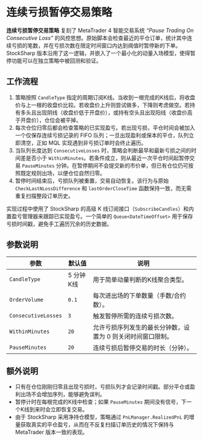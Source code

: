 # 连续亏损暂停交易策略

**连续亏损暂停交易策略** 复刻了 MetaTrader 4 智能交易系统 *“Pause Trading On Consecutive Loss”* 的风控思想。原始脚本会检查最近的平仓订单，统计其中连续亏损的笔数，并在亏损次数在限定时间窗口内达到阈值时暂停新的下单。StockSharp 版本沿用了这一逻辑，并嵌入了一个最小化的动量入场模型，使得暂停功能可以在独立策略中被回测和验证。

## 工作流程

1. 策略按照 `CandleType` 指定的周期订阅K线。当收到一根完成的K线后，将收盘价与上一根的收盘价比较。若收盘价上升则尝试做多，下降则考虑做空。若持有多头且出现阴线（收盘价低于开盘价），或持有空头且出现阳线（收盘价高于开盘价），仓位会被平掉。
2. 每次仓位归零后都会检查策略的已实现盈亏。若出现亏损，平仓时间会被加入一个仅保存连续亏损记录的 FIFO 队列；一旦出现盈利或保本的平仓，队列立即清空，正如 MQL 实现遇到非亏损订单时会终止遍历。
3. 当队列长度达到 `ConsecutiveLosses` 时，策略会判断最早和最新亏损之间的时间差是否小于 `WithinMinutes`。若条件成立，则从最近一次平仓时间起暂停交易 `PauseMinutes` 分钟。在暂停期间不会提交新的市价单，但已有仓位仍可按照既定规则出场，以便仓位自然归零。
4. 暂停时间结束后，亏损队列被重置，交易自动恢复。该行为与原始 `CheckLastNLossDifference` 和 `lastOrderCloseTime` 函数保持一致，而无需重复扫描整段订单历史。

实现过程中使用了 StockSharp 的高级 K 线订阅接口（`SubscribeCandles`）和内置盈亏管理器来跟踪已实现盈亏。一个简单的 `Queue<DateTimeOffset>` 用于保存亏损时间戳，避免手工遍历冗余的历史数据。

## 参数说明

| 参数 | 默认值 | 说明 |
|------|--------|------|
| `CandleType` | 5 分钟K线 | 用于简单动量判断的K线聚合类型。|
| `OrderVolume` | `0.1` | 每次进出场的下单数量（手数/合约数）。|
| `ConsecutiveLosses` | `3` | 触发暂停所需的连续亏损次数。|
| `WithinMinutes` | `20` | 允许亏损序列发生的最长分钟数，设置为 0 则关闭时间窗口限制。|
| `PauseMinutes` | `20` | 连续亏损后暂停交易的时长（分钟）。|

## 额外说明

- 只有在仓位刚刚归零且出现亏损时，亏损队列才会记录时间戳。部分平仓或盈利出场不会增加序列，能够避免误判。
- 暂停计时在每根完成的K线中检查；如果 `PauseMinutes` 期间没有信号，下一个K线到来时会立即恢复交易。
- 由于 StockSharp 采用净持仓模型，策略通过 `PnLManager.RealizedPnL` 的增量获取真实的平仓盈亏，从而在不反复扫描订单历史的情况下保持与 MetaTrader 版本一致的表现。
